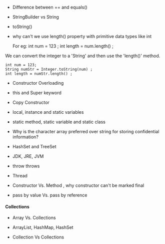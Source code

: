 
- Difference between == and equals()
- StringBuilder vs String
- toString()
- why can't we use length() property with primitive data types like int

    For eg: int num = 123 ; 
            int length = num.length() ; 

We can convert the integer to a 'String' and then use the 'length()' method. 

    int num = 123;
    String numStr = Integer.toString(num) ; 
    int length = numStr.length() ; 

- Constructor Overloading

- this and Super keyword

- Copy Constructor 

- local, instance and static variables

- static method, static variable and static class 

- Why is the character array preferred over string for storing confidential information?

- HashSet and TreeSet

- JDK, JRE, JVM 

- throw throws

- Thread

- Constructor Vs. Method , why constructor can't be marked final 

- pass by value Vs. pass by reference


#### Collections 

- Array Vs. Collections 

- ArrayList, HashMap, HashSet

- Collection Vs Collections